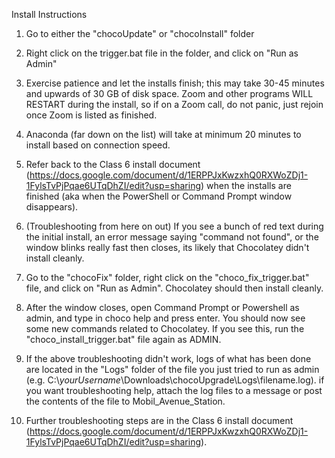 Install Instructions 

1. Go to either the "chocoUpdate" or "chocoInstall" folder 
2. Right click on the trigger.bat file in the folder, and click on "Run as Admin"
3. Exercise patience and let the installs finish; this may take 30-45 minutes and upwards of 30 GB of disk space. Zoom and other programs WILL RESTART during the install, so if on a Zoom call, do not panic, just rejoin once Zoom is listed as finished.
4. Anaconda (far down on the list) will take at minimum 20 minutes to install based on connection speed. 
5. Refer back to the Class 6 install document (https://docs.google.com/document/d/1ERPPJxKwzxhQ0RXWoZDj1-1FylsTvPjPqae6UTqDhZI/edit?usp=sharing) when the installs are finished (aka when the PowerShell or Command Prompt window disappears).

6. (Troubleshooting from here on out) If you see a bunch of red text during the initial install, an error message saying "command not found", or the window blinks really fast then closes, its likely that Chocolatey didn't install cleanly.
7. Go to the "chocoFix" folder, right click on the "choco_fix_trigger.bat" file, and click on "Run as Admin". Chocolatey should then install cleanly.
8. After the window closes, open Command Prompt or Powershell as admin, and type in choco help and press enter. You should now see some new commands related to Chocolatey. If you see this, run the "choco_install_trigger.bat" file again as ADMIN.
9. If the above troubleshooting didn't work, logs of what has been done are located in the "Logs" folder of the file you just tried to run as admin (e.g. C:\\*yourUsername*\Downloads\chocoUpgrade\Logs\filename.log). if you want troubleshooting help, attach the log files to a message or post the contents of the file to Mobil_Avenue_Station. 
10. Further troubleshooting steps are in the Class 6 install document (https://docs.google.com/document/d/1ERPPJxKwzxhQ0RXWoZDj1-1FylsTvPjPqae6UTqDhZI/edit?usp=sharing).